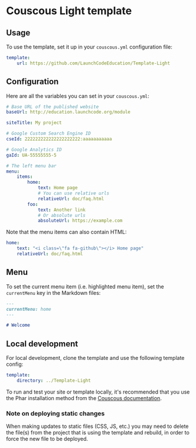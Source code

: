 # Couscous Light template

## Usage

To use the template, set it up in your `couscous.yml` configuration file:

```yaml
template:
    url: https://github.com/LaunchCodeEducation/Template-Light
```

## Configuration

Here are all the variables you can set in your `couscous.yml`:

```yaml
# Base URL of the published website
baseUrl: http://education.launchcode.org/module

siteTitle: My project

# Google Custom Search Engine ID
cseId: 222222222222222222222:aaaaaaaaaaa

# Google Analytics ID
gaId: UA-55555555-5

# The left menu bar
menu:
    items:
        home:
            text: Home page
            # You can use relative urls
            relativeUrl: doc/faq.html
        foo:
            text: Another link
            # Or absolute urls
            absoluteUrl: https://example.com
```

Note that the menu items can also contain HTML:

```yaml
home:
    text: "<i class=\"fa fa-github\"></i> Home page"
    relativeUrl: doc/faq.html
```

## Menu

To set the current menu item (i.e. highlighted menu item), set the `currentMenu`
key in the Markdown files:

```markdown
---
currentMenu: home
---

# Welcome
```

## Local development

For local development, clone the template and use the following template config:

```yaml
template:
    directory: ../Template-Light
```

To run and test your site or template locally, it's recommended that you use the Phar installation method from the [Couscous documentation](http://couscous.io/docs/getting-started.html).

### Note on deploying static changes

When making updates to static files (CSS, JS, etc.) you may need to delete the file(s) from the project that is using the template and rebuild, in order to force the new file to be deployed.